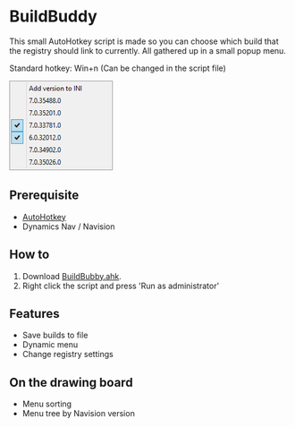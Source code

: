 BuildBuddy
==========
This small AutoHotkey script is made so you can choose which build that the registry should link to currently.
All gathered up in a small popup menu.

Standard hotkey: Win+n (Can be changed in the script file)

![Screenshot](./Screenshot.png "Screenshot")

Prerequisite
------------
* [AutoHotkey](http://www.autohotkey.com)
* Dynamics Nav / Navision

How to
------
1. Download [BuildBubby.ahk](https://github.com/SShadowS/BuildBuddy/blob/master/NavVersionSelected.ahk).
2. Right click the script and press 'Run as administrator'

Features
--------
- Save builds to file
- Dynamic menu
- Change registry settings

On the drawing board
--------------------
- Menu sorting
- Menu tree by Navision version
